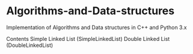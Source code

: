 # Algorithms-and-Data-structures
Implementation of Algorithms and Data structures in C++ and Python 3.x

Contents
 Simple Linked List (SimpleLinkedList) 
 Double Linked List (DoubleLinkedList)
